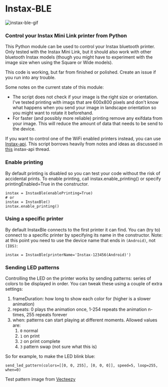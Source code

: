 # Instax-BLE

![instax-ble-gif](https://user-images.githubusercontent.com/734644/208236529-550df42b-6d06-46ef-a38b-e683698d9ef6.gif)

### Control your Instax Mini Link printer from Python

This Python module can be used to control your Instax bluetooth printer. Only tested with the Instax Mini Link, but it should also work with other bluetooth Instax models (though you might have to experiment with the image size when using the Square or Wide models).

This code is working, but far from finished or polished. Create an issue if you run into any trouble.

Some notes on the current state of this module:

* The script does not check if your image is the right size or orientation. I've tested printing with imags that are 600x800 pixels and don't know what happens when you send your image in landscape orientation so you might want to rotate it beforehand.
* For faster (and possibly more reliable) printing remove any exifdata from your image. This will reduce the amount of data that needs to be send to the device.

If you want to control one of the WiFi enabled printers instead, you can use [Instax-api](https://github.com/jpwsutton/instax_api). This script borrows heavily from notes and ideas as discussed in [this](https://github.com/jpwsutton/instax_api/issues/21#issuecomment-1352639100) instax-api thread.
### Enable printing
By default printing is disabled so you can test your code without the risk of accidental prints.
To enable printing, call instax.enable_printing() or specify printingEnabled=True in the constructor.

    instax = InstaxBle(enablePrinting=True)
    # or
    instax = InstaxBle()
    instax.enable_printing()

### Using a specific printer
By default InstaxBle connects to the first printer it can find. You can (try to) connect to a specific
printer by specifying its name in the constructor. Note: at this point you need to use the device name that ends in `(Android)`, not `(IOS)`:

`instax = InstaxBle(printerName='Instax-123456(Android)')`

### Sending LED patterns
Controlling the LED on the printer works by sending patterns: series of colors to be displayed in order. You can tweak these using a couple of extra settings:
1. frameDuration: how long to show each color for (higher is a slower animation)
2. repeats: 0 plays the animation once, 1-254 repeats the animation n-times, 255 repeats forever
3. when: patterns can start playing at different moments. Allowed values are:
   1. `0` normal
   2. `1` on print
   3. `2` on print complete
   4. `3` pattern swap (not sure what this is)

So for example, to make the LED blink blue:

    send_led_pattern(colors=[[0, 0, 255], [0, 0, 0]], speed=5, loop=255, when=0)

Test pattern image from [Vecteezy](https://www.vecteezy.com/free-vector/test-pattern)
